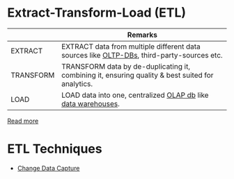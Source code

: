 # Extract-Transform-Load (ETL)

|           | Remarks                                                                                                                               |
|-----------|---------------------------------------------------------------------------------------------------------------------------------------|
| EXTRACT   | EXTRACT data from multiple different data sources like [OLTP-DBs](../3_Databases/OLTPvsOTAP.md), third-party-sources etc.             |
| TRANSFORM | TRANSFORM data by de-duplicating it, combining it, ensuring quality & best suited for analytics.                                      |
| LOAD      | LOAD data into one, centralized [OLAP db](../3_Databases/OLTPvsOTAP.md) like [data warehouses](DataStorage/DataWarehouses/Readme.md). |

[Read more](https://aws.amazon.com/what-is/etl/)

# ETL Techniques
- [Change Data Capture](../3_Databases/5_Database-Internals/ChangeDataCapture/Readme.md)
